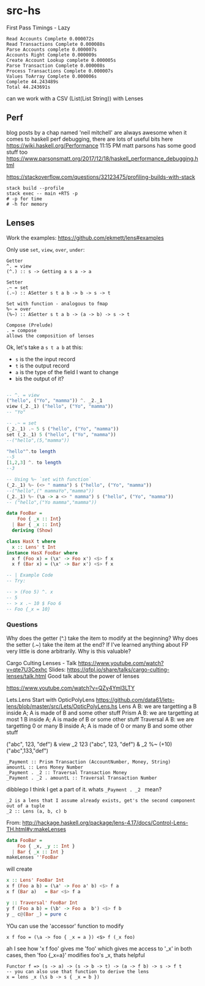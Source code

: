 # src-hs


First Pass Timings - Lazy
```
Read Accounts Complete 0.000072s
Read Transactions Complete 0.000088s
Parse Accounts complete 0.000007s
Accounts Right Complete 0.000009s
Create Account Lookup complete 0.000005s
Parse Transaction Complete 0.000008s
Process Transactions Complete 0.000007s
Values ToArray Complete 0.000006s
Complete 44.243489s
Total 44.243691s
```




can we work with a CSV (List(List String)) with Lenses


## Perf

blog posts by a chap named 'neil mitchell' are always awesome when it comes to haskell perf debugging, there are lots of useful bits here https://wiki.haskell.org/Performance
11:15 PM matt parsons has some good stuff too https://www.parsonsmatt.org/2017/12/18/haskell_performance_debugging.html

https://stackoverflow.com/questions/32123475/profiling-builds-with-stack


```
stack build --profile
stack exec -- main +RTS -p
# -p for time
# -h for memory
```

## Lenses



Work the examples:
https://github.com/ekmett/lens#examples

Only use `set`, `view`, `over`, `under`:

```
Getter
^. = view
(^.) :: s -> Getting a s a -> a

Setter
.~ = set
(.~) :: ASetter s t a b -> b -> s -> t

Set with function - analogous to fmap
%~ = over
(%~) :: ASetter s t a b -> (a -> b) -> s -> t

Compose (Prelude)
. = compose 
allows the composition of lenses

```

Ok, let's take a `s t a b` at this:
* `s` is the the input record
* `t` is the output record
* `a` is the type of the field I want to change
* `b`is the output of it? 


```haskell

-- ^. = view
("hello", ("Yo", "mamma")) ^. _2._1
view (_2._1) ("hello", ("Yo", "mamma"))
-- "Yo"

-- .~ = set
(_2._1) .~ 5 $ ("hello", ("Yo", "mamma"))
set (_2._1) 5 ("hello", ("Yo", "mamma"))
--("hello",(5,"mamma"))

"hello"^.to length
--5
[1,2,3] ^. to length
--3

-- Using %~ `set with function`
(_2._1) %~ (<> " mamma") $ ("hello", ("Yo", "mamma"))
--("hello",(" mammaYo","mamma"))
(_2._1) %~ (\a -> a <> " mamma") $ ("hello", ("Yo", "mamma"))
-- ("hello",("Yo mamma","mamma"))

```

```haskell
data FooBar =
    Foo { _x :: Int}
  | Bar { _x :: Int}
  deriving (Show)

class HasX t where
  x :: Lens' t Int
instance HasX FooBar where
  x f (Foo x) = (\x' -> Foo x') <$> f x
  x f (Bar x) = (\x' -> Bar x') <$> f x

-- | Example Code
-- Try:

-- > (Foo 5) ^. x
-- 5
-- > x .~ 10 $ Foo 6
-- Foo {_x = 10}
```

### Questions

Why does the getter (^.) take the item to modify at the beginning?
Why does the setter (.~) take the item at the end?
If I've learned anything about FP very little is done arbitrarily. Why is this valuable?


Cargo Culting Lenses - Talk
https://www.youtube.com/watch?v=qte7U3Cexhc
Slides: https://qfpl.io/share/talks/cargo-culting-lenses/talk.html
Good talk about the power of lenses

https://www.youtube.com/watch?v=QZy4Yml3LTY


Lets.Lens
Start with OpticPolyLens
https://github.com/data61/lets-lens/blob/master/src/Lets/OpticPolyLens.hs
Lens A B: we are targetting a B inside A; A is made of B and some other stuff
Prism A B: we are targetting at most 1 B inside A; A is made of B or some other stuff
Traversal A B: we are targetting 0 or many B inside A; A is made of 0 or many B and some other stuff



("abc", 123, "def") & view _2
123
("abc", 123, "def") & _2 %~ (+10)
("abc",133,"def")

```
_Payment :: Prism Transaction (AccountNumber, Money, String) 
amountL :: Lens Money Number
_Payment . _2 :: Traversal Transaction Money 
_Payment . _2 . amountL :: Traversal Transaction Number
```

dibblego I think I get a part of it. whats `_Payment . _2 ` mean?
```
_2 is a lens that I assume already exists, get's the second component out of a tuple
_2 :: Lens (a, b, c) b
```

From: http://hackage.haskell.org/package/lens-4.17/docs/Control-Lens-TH.html#v:makeLenses

```haskell
data FooBar = 
    Foo { _x, _y :: Int } 
  | Bar { _x :: Int }
makeLenses ''FooBar 
```
will create 

```haskell
x :: Lens' FooBar Int
x f (Foo a b) = (\a' -> Foo a' b) <$> f a
x f (Bar a)   = Bar <$> f a

y :: Traversal' FooBar Int
y f (Foo a b) = (\b' -> Foo a  b') <$> f b
y _ c@(Bar _) = pure c
```


YOu can use the 'accessor' function to modify

```
x f foo = (\a -> foo { _x = a }) <$> f (_x foo)
```

ah I see how 'x f foo' gives me 'foo' which gives me access to '_x' in both cases, then 'foo {_x=a}' modifies foo's _x, thats helpful

```
Functor f => (s -> a) -> (s -> b -> t) -> (a -> f b) -> s -> f t
-- you can also use that function to derive the lens
x = lens _x (\s b -> s { _x = b })
```
